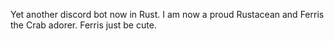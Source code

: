Yet another discord bot now in Rust.
I am now a proud Rustacean and Ferris the Crab adorer.
Ferris just be cute.